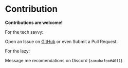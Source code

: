 # Contribution


**Contributions are welcome!**

For the tech savvy:

Open an Issue on [GitHub](https://github.com/zamu-flowerpot/zamu-flowerpot.github.io) or even Submit a Pull Request.

For the lazy:

Message me recomendations on Discord (`zamubafoo#4011`).

